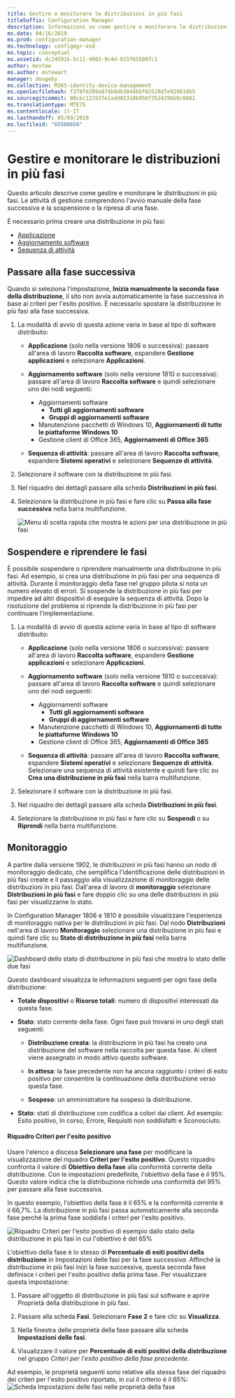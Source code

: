 ```yaml
---
title: Gestire e monitorare le distribuzioni in più fasi
titleSuffix: Configuration Manager
description: Informazioni su come gestire e monitorare le distribuzioni in più fasi per il software in Configuration Manager.
ms.date: 04/16/2019
ms.prod: configuration-manager
ms.technology: configmgr-osd
ms.topic: conceptual
ms.assetid: dc245916-bc11-4983-9c4d-015f655007c1
author: mestew
ms.author: mstewart
manager: dougeby
ms.collection: M365-identity-device-management
ms.openlocfilehash: f378fd399a874b0db3844bbf02528dfe92981db5
ms.sourcegitcommit: 80cbc122937e1add82310b956f7b24296b9c8081
ms.translationtype: MTE75
ms.contentlocale: it-IT
ms.lasthandoff: 05/09/2019
ms.locfileid: "65500656"
---
```

# <a name="manage-and-monitor-phased-deployments"></a>Gestire e monitorare le distribuzioni in più fasi

Questo articolo descrive come gestire e monitorare le distribuzioni in più fasi. Le attività di gestione comprendono l'avvio manuale della fase successiva e la sospensione o la ripresa di una fase. 

È necessario prima creare una distribuzione in più fasi: 
- [Applicazione](/sccm/osd/deploy-use/create-phased-deployment-for-task-sequence?toc=/sccm/apps/toc.json&bc=/sccm/apps/breadcrumb/toc.json)  
- [Aggiornamento software](/sccm/osd/deploy-use/create-phased-deployment-for-task-sequence?toc=/sccm/sum/toc.json&bc=/sccm/sum/breadcrumb/toc.json)  
- [Sequenza di attività](/sccm/osd/deploy-use/create-phased-deployment-for-task-sequence)  



## <a name="bkmk_move"></a> Passare alla fase successiva

Quando si seleziona l'impostazione, **Inizia manualmente la seconda fase della distribuzione**, il sito non avvia automaticamente la fase successiva in base ai criteri per l'esito positivo. È necessario spostare la distribuzione in più fasi alla fase successiva.  

1. La modalità di avvio di questa azione varia in base al tipo di software distribuito:  

    - **Applicazione** (solo nella versione 1806 o successiva): passare all'area di lavoro **Raccolta software**, espandere **Gestione applicazioni** e selezionare **Applicazioni**.   

    - **Aggiornamento software** (solo nella versione 1810 o successiva): passare all'area di lavoro **Raccolta software** e quindi selezionare uno dei nodi seguenti:    
        - Aggiornamenti software  
            - **Tutti gli aggiornamenti software**  
            - **Gruppi di aggiornamenti software**   
        - Manutenzione pacchetti di Windows 10, **Aggiornamenti di tutte le piattaforme Windows 10**  
        - Gestione client di Office 365, **Aggiornamenti di Office 365**  

    - **Sequenza di attività**: passare all'area di lavoro **Raccolta software**, espandere **Sistemi operativi** e selezionare **Sequenze di attività**.   

2. Selezionare il software con la distribuzione in più fasi.  

3. Nel riquadro dei dettagli passare alla scheda **Distribuzioni in più fasi**.  

4. Selezionare la distribuzione in più fasi e fare clic su **Passa alla fase successiva** nella barra multifunzione.  

    ![Menu di scelta rapida che mostra le azioni per una distribuzione in più fasi](media/Suspend-phased-deployment.PNG)



## <a name="bkmk_suspend"></a> Sospendere e riprendere le fasi 

È possibile sospendere o riprendere manualmente una distribuzione in più fasi. Ad esempio, si crea una distribuzione in più fasi per una sequenza di attività. Durante il monitoraggio della fase nel gruppo pilota si nota un numero elevato di errori. Si sospende la distribuzione in più fasi per impedire ad altri dispositivi di eseguire la sequenza di attività. Dopo la risoluzione del problema si riprende la distribuzione in più fasi per continuare l'implementazione. 

1. La modalità di avvio di questa azione varia in base al tipo di software distribuito:  

    - **Applicazione** (solo nella versione 1806 o successiva): passare all'area di lavoro **Raccolta software**, espandere **Gestione applicazioni** e selezionare **Applicazioni**.   

    - **Aggiornamento software** (solo nella versione 1810 o successiva): passare all'area di lavoro **Raccolta software** e quindi selezionare uno dei nodi seguenti:    
        - Aggiornamenti software  
            - **Tutti gli aggiornamenti software**  
            - **Gruppi di aggiornamenti software**   
        - Manutenzione pacchetti di Windows 10, **Aggiornamenti di tutte le piattaforme Windows 10**  
        - Gestione client di Office 365, **Aggiornamenti di Office 365**  

    - **Sequenza di attività**: passare all'area di lavoro **Raccolta software**, espandere **Sistemi operativi** e selezionare **Sequenze di attività**. Selezionare una sequenza di attività esistente e quindi fare clic su **Crea una distribuzione in più fasi** nella barra multifunzione.  

2. Selezionare il software con la distribuzione in più fasi.  

3. Nel riquadro dei dettagli passare alla scheda **Distribuzioni in più fasi**.  

4. Selezionare la distribuzione in più fasi e fare clic su **Sospendi** o su **Riprendi** nella barra multifunzione.  

<!-- Removed for 1806, need to clarify behavior with engineering
When you suspend a phased deployment, it sets the available and deadline times on the active deployments to a future time. When you resume, it generates a new schedule based on when you resume the phased deployment. The new schedule helps to avoid problems if you resume after the original deadline. For example, the initial schedule has the required deadline seven days after the deployment is available. You suspend it on the second day. If you aren't ready to resume it until day eight, you don't want the deployment to be immediately past the deadline. So it generates a new deadline starting from when you resume the phased deployment on day eight. 
-->


## <a name="bkmk_monitor"></a> Monitoraggio
<!--1358577-->
A partire dalla versione 1902, le distribuzioni in più fasi hanno un nodo di monitoraggio dedicato, che semplifica l'identificazione delle distribuzioni in più fasi create e il passaggio alla visualizzazione di monitoraggio delle distribuzioni in più fasi. Dall'area di lavoro di **monitoraggio** selezionare **Distribuzioni in più fasi** e fare doppio clic su una delle distribuzioni in più fasi per visualizzarne lo stato. <!--3555949-->

In Configuration Manager 1806 e 1810 è possibile visualizzare l'esperienza di monitoraggio nativa per le distribuzioni in più fasi. Dal nodo **Distribuzioni** nell'area di lavoro **Monitoraggio** selezionare una distribuzione in più fasi e quindi fare clic su **Stato di distribuzione in più fasi** nella barra multifunzione.

![Dashboard dello stato di distribuzione in più fasi che mostra lo stato delle due fasi](media/1358577-phased-deployment-status.png)

Questo dashboard visualizza le informazioni seguenti per ogni fase della distribuzione:  

- **Totale dispositivi** o **Risorse totali**: numero di dispositivi interessati da questa fase.  

- **Stato**: stato corrente della fase. Ogni fase può trovarsi in uno degli stati seguenti:  

    - **Distribuzione creata**: la distribuzione in più fasi ha creato una distribuzione del software nella raccolta per questa fase. Ai client viene assegnato in modo attivo questo software.  

    - **In attesa**: la fase precedente non ha ancora raggiunto i criteri di esito positivo per consentire la continuazione della distribuzione verso questa fase.  

    - **Sospeso**: un amministratore ha sospeso la distribuzione.  

- **Stato**: stati di distribuzione con codifica a colori dai client. Ad esempio: Esito positivo, In corso, Errore, Requisiti non soddisfatti e Sconosciuto. 

#### <a name="success-criteria-tile"></a>Riquadro Criteri per l'esito positivo

Usare l'elenco a discesa **Selezionare una fase** per modificare la visualizzazione del riquadro **Criteri per l'esito positivo**. Questo riquadro confronta il valore di **Obiettivo della fase** alla conformità corrente della distribuzione. Con le impostazioni predefinite, l'obiettivo della fase è il 95%. Questo valore indica che la distribuzione richiede una conformità del 95% per passare alla fase successiva.

In questo esempio, l'obiettivo della fase è il 65% e la conformità corrente è il 66,7%. La distribuzione in più fasi passa automaticamente alla seconda fase perché la prima fase soddisfa i criteri per l'esito positivo.  

   ![Riquadro Criteri per l'esito positivo di esempio dallo stato della distribuzione in più fasi in cui l'obiettivo è del 65%](media/pod-status-success-criteria-tile.png)

L'obiettivo della fase è lo stesso di **Percentuale di esiti positivi della distribuzione** in Impostazioni delle fasi per la fase *successiva*. Affinché la distribuzione in più fasi inizi la fase successiva, questa seconda fase definisce i criteri per l'esito positivo della prima fase. Per visualizzare questa impostazione: 

1. Passare all'oggetto di distribuzione in più fasi sul software e aprire Proprietà della distribuzione in più fasi.  

2. Passare alla scheda **Fasi**. Selezionare **Fase 2** e fare clic su **Visualizza**.  

3. Nella finestra delle proprietà della fase passare alla scheda **Impostazioni delle fasi**.  

4. Visualizzare il valore per **Percentuale di esiti positivi della distribuzione** nel gruppo *Criteri per l'esito positivo della fase precedente*.  

Ad esempio, le proprietà seguenti sono relative alla stessa fase del riquadro dei criteri per l'esito positivo riportato, in cui il criterio è il 65%:  
![Scheda Impostazioni delle fasi nelle proprietà della fase](media/phase-properties-phase-settings.png)

